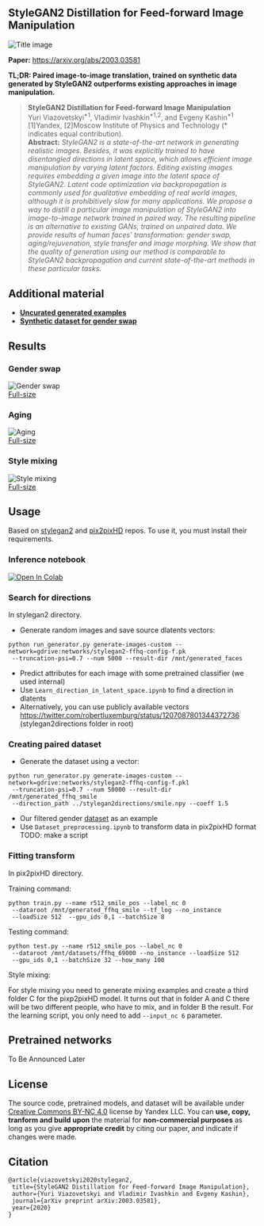 ## StyleGAN2 Distillation for Feed-forward Image Manipulation
![Title image](./imgs/title.jpg)

**Paper:** https://arxiv.org/abs/2003.03581

**TL;DR: Paired image-to-image translation, trained on synthetic data generated by StyleGAN2 outperforms existing approaches in image manipulation.**

> **StyleGAN2 Distillation for Feed-forward Image Manipulation**<br>
> Yuri Viazovetskyi<sup>*1</sup>, Vladimir Ivashkin<sup>*1,2</sup>, and Evgeny
 Kashin<sup>*1</sup> <br>
> [1]Yandex, [2]Moscow Institute of Physics and Technology (\* indicates equal
> contribution).<br>
> **Abstract:** *StyleGAN2 is a state-of-the-art network in generating
 realistic images. Besides, it was explicitly trained to have disentangled directions in latent space, which allows efficient image manipulation by varying latent factors. Editing existing images requires embedding a given image into the latent space of StyleGAN2. Latent code optimization via backpropagation is commonly used for qualitative embedding of real world images, although it is prohibitively slow for many applications. We propose a way to distill a particular image manipulation of StyleGAN2 into image-to-image network trained in paired way. The resulting pipeline is an alternative to existing GANs, trained on unpaired data. We provide results of human faces’ transformation: gender swap, aging/rejuvenation, style transfer and image morphing. We show that the quality of generation using our method is comparable to StyleGAN2 backpropagation and current state-of-the-art methods in these particular tasks.*

## Additional material
- [**Uncurated generated examples**](https://drive.google.com/open?id=1RwMUjvYVz-1TGHjrhUn8512HsGWBSmEk)
- [**Synthetic dataset for gender swap**](https://drive.google.com/file/d/1gBgiWYPgm_NRrwWk8bMKdiFQ7FXTFi1s/view?usp=sharing)
## Results
### Gender swap
![Gender swap](./imgs/gender.jpg)<br>
[Full-size](https://drive.google.com/open?id=1hIdu9Mdefec8LpeAybfEGu5_Lnjbx1Qa)

### Aging
![Aging](./imgs/aging.jpg)<br>
[Full-size](https://drive.google.com/open?id=1MmY8yZbu0K_CH3dX30Yz-jMkd8C9xIuo)

### Style mixing
![Style mixing](./imgs/style_mixing.jpg)<br>
[Full-size](https://drive.google.com/open?id=1bYNOXDUC84muncjtFY6visatyyICBTDE)

## Usage
Based on [stylegan2](https://github.com/NVlabs/stylegan2) and 
[pix2pixHD](https://github.com/NVIDIA/pix2pixHD) repos. To use it, you must
 install their requirements.
 
### Inference notebook
[![Open In Colab](https://colab.research.google.com/assets/colab-badge.svg)](https://colab.research.google.com/github/EvgenyKashin/stylegan2-distillation/blob/master/Model_infer.ipynb)

### Search for directions
In stylegan2 directory.

- Generate random images and save source dlatents vectors:
```
python run_generator.py generate-images-custom --network=gdrive:networks/stylegan2-ffhq-config-f.pk
 --truncation-psi=0.7 --num 5000 --result-dir /mnt/generated_faces
```
- Predict attributes for each image with some pretrained classifier (we used internal)
- Use `Learn_direction_in_latent_space.ipynb` to find a direction in dlatents
- Alternatively, you can use publicly available vectors 
https://twitter.com/robertluxemburg/status/1207087801344372736 
(stylegan2directions folder in root)

### Creating paired dataset
- Generate the dataset using a vector:
```
python run_generator.py generate-images-custom --network=gdrive:networks/stylegan2-ffhq-config-f.pkl
 --truncation-psi=0.7 --num 50000 --result-dir /mnt/generated_ffhq_smile
 --direction_path ../stylegan2directions/smile.npy --coeff 1.5
```
- Our filtered gender 
[dataset](https://www.dropbox.com/sh/pw6jn9sghwasylt/AAADSwiYFvF9T_4_iovvmQNYa) 
as an example
- Use `Dataset_preprocessing.ipynb` to transform data in pix2pixHD format
 TODO: make a script

### Fitting transform
In pix2pixHD directory.

Training command:
```
python train.py --name r512_smile_pos --label_nc 0
 --dataroot /mnt/generated_ffhq_smile --tf_log --no_instance
 --loadSize 512  --gpu_ids 0,1 --batchSize 8
```
Testing command:
```
python test.py --name r512_smile_pos --label_nc 0
 --dataroot /mnt/datasets/ffhq_69000 --no_instance --loadSize 512
 --gpu_ids 0,1 --batchSize 32 --how_many 100
```

Style mixing:

For style mixing you need to generate mixing examples and create a third folder
 C for the pixp2pixHD model. It turns out that in folder A and C there will be 
 two different people, who have to mix, and in folder B the result. For the 
 learning script, you only need to add `--input_nc 6` parameter.

## Pretrained networks
To Be Announced Later

## License
The source code, pretrained models, and dataset will be available under
 [Creative Commons BY-NC 4.0](https://creativecommons.org/licenses/by-nc/4.0) license by Yandex LLC. You can **use, copy, tranform and build upon** the
  material for **non-commercial purposes** as long as you give **appropriate credit** by citing our paper, and indicate if changes were made.

## Citation
```
@article{viazovetskyi2020stylegan2,
 title={StyleGAN2 Distillation for Feed-forward Image Manipulation},
 author={Yuri Viazovetskyi and Vladimir Ivashkin and Evgeny Kashin},
 journal={arXiv preprint arXiv:2003.03581},
 year={2020}
}
```
